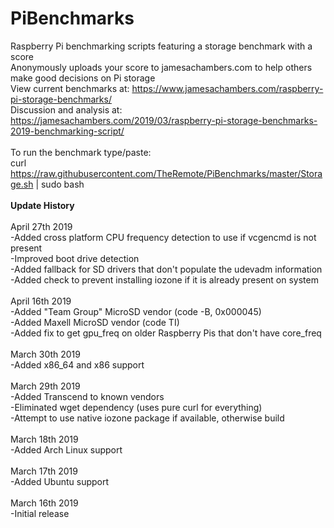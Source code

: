 # PiBenchmarks
Raspberry Pi benchmarking scripts featuring a storage benchmark with a score<br>
Anonymously uploads your score to jamesachambers.com to help others make good decisions on Pi storage<br>
View current benchmarks at: https://www.jamesachambers.com/raspberry-pi-storage-benchmarks/<br>
Discussion and analysis at: https://jamesachambers.com/2019/03/raspberry-pi-storage-benchmarks-2019-benchmarking-script/<br>
<br>
To run the benchmark type/paste:<br>
curl https://raw.githubusercontent.com/TheRemote/PiBenchmarks/master/Storage.sh | sudo bash<br>
<br>
<b>Update History</b><br>
<br>
April 27th 2019<br>
-Added cross platform CPU frequency detection to use if vcgencmd is not present<br>
-Improved boot drive detection<br>
-Added fallback for SD drivers that don't populate the udevadm information<br>
-Added check to prevent installing iozone if it is already present on system<br>
<br>
April 16th 2019<br>
-Added "Team Group" MicroSD vendor (code -B, 0x000045)<br>
-Added Maxell MicroSD vendor (code TI)<br>
-Added fix to get gpu_freq on older Raspberry Pis that don't have core_freq<br>
<br>
March 30th 2019<br>
-Added x86_64 and x86 support<br>
<br>
March 29th 2019<br>
-Added Transcend to known vendors<br>
-Eliminated wget dependency (uses pure curl for everything)<br>
-Attempt to use native iozone package if available, otherwise build<br>
<br>
March 18th 2019<br>
-Added Arch Linux support<br>
<br>
March 17th 2019<br>
-Added Ubuntu support<br>
<br>
March 16th 2019<br>
-Initial release<br>